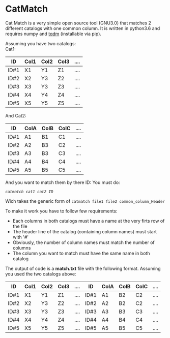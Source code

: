 # CatMatch

Cat Match is a very simple open source tool (GNU3.0) that matches 2 different catalogs with one common column. It is written in python3.6 and requires numpy and [tqdm](https://github.com/tqdm/tqdm) (installable via pip).

Assuming you have two catalogs:  
Cat1:  

ID | Col1 | Col2 | Col3| ....
------------ | ------------- | --------- |  ------- |----
ID#1 | X1 |Y1|Z1|....
ID#2 | X2 |Y3|Z2|....
ID#3 | X3 |Y3|Z3|....
ID#4 | X4 |Y4|Z4|....
ID#5 | X5 |Y5|Z5|....


And Cat2:  

ID | ColA | ColB | ColC| ....
------------ | ------------- | --------- |  ------- |----
ID#1 | A1 |B1|C1|....
ID#2 | A2 |B3|C2|....
ID#3 | A3 |B3|C3|....
ID#4 | A4 |B4|C4|....
ID#5 | A5 |B5|C5|....

And you want to match them by there ID: You must do:

*`catmatch cat1 cat2 ID`*

Wich takes the generic form of `catmatch file1 file2 common_column_Header`

To make it work you have to follow few requirements:  
* Each columns in both catalogs must have a name at the very firts row of the file  
* The header line of the catalog (containing column names) must start with '#'  
* Obviously, the number of column names must match the number of columns
* The column you want to match must have the same name in both catalog


The output of code is a **match.txt** file with the following format. Assuming you used the two catalogs above:

ID | Col1 | Col2 | Col3| ....|ID|ColA | ColB | ColC| ....
------------ | ------------- | --------- |  ------- |----|------------ | ------------- | --------- |  ------- |----
ID#1 | X1 |Y1|Z1|....|ID#1 | A1 |B2|C2|....
ID#2 | X2 |Y3|Z2|....|ID#2 | A2 |B2|C2|....
ID#3 | X3 |Y3|Z3|....|ID#3 | A3 |B3|C3|....
ID#4 | X4 |Y4|Z4|....|ID#4 | A4 |B4|C4|....
ID#5 | X5 |Y5|Z5|....|ID#5 | A5 |B5|C5|....

